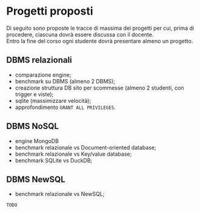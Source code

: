 # Progetti proposti

Di seguito sono proposte le tracce di massima dei progetti per cui, prima di procedere, ciascuna dovrà essere discussa con il docente.\
Entro la fine del corso ogni studente dovrà presentare almeno un progetto.

## DBMS relazionali

- comparazione engine;
- benchmark su DBMS (almeno 2 DBMS);
- creazione struttura DB sito per scommesse (almeno 2 studenti, con trigger e viste);
- sqlite (massimizzare velocità);
- approfondimento `GRANT ALL PRIVILEGES`.

## DBMS NoSQL

- engine MongoDB
- benchmark relazionale vs Document-oriented database;
- benchmark relazionale vs Key/value database;
- benchmark SQLite vs DuckDB;

## DBMS NewSQL

- benchmark relazionale vs NewSQL;

`TODO`